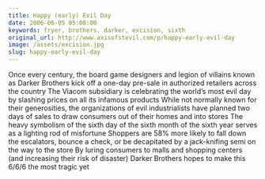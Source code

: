 ```yaml
---
title: Happy (early) Evil Day
date: 2006-06-05 05:00:00
keywords: fryer, brothers, darker, excision, sixth
original_url: http://www.axisofstevil.com/p/happy-early-evil-day
image: /assets/excision.jpg
slug: happy-early-evil-day
---
```


Once every century, the board game designers and legion of villains known as Darker Brothers kick off a one-day pre-sale in authorized retailers across the country The Viacom subsidiary is celebrating the world’s most evil day by slashing prices on all its infamous products While not normally known for their generosities, the organizations of evil industrialists have planned two days of sales to draw consumers out of their homes and into stores The heavy symbolism of the sixth day of the sixth month of the sixth year serves as a lighting rod of misfortune Shoppers are 58% more likely to fall down the escalators, bounce a check, or be decapitated by a jack-knifing semi on the way to the store By luring consumers to malls and shopping centers (and increasing their risk of disaster) Darker Brothers hopes to make this 6/6/6 the most tragic yet

